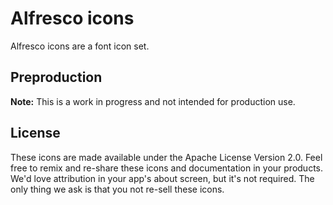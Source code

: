 # Alfresco icons

Alfresco icons are a font icon set.

## Preproduction

**Note:** This is a work in progress and not intended for production use.

## License

These icons are made available under the Apache License Version 2.0. Feel free to remix and re-share these icons and documentation in your products. We'd love attribution in your app's about screen, but it's not required. The only thing we ask is that you not re-sell these icons.